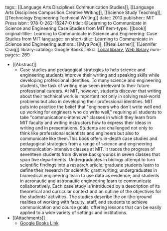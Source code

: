 tags:: [[Language Arts Disciplines Communication Studies]], [[Language Arts Disciplines Composition Creative Writing]], [[Science Study Teaching]], [[Technology Engineering Technical Writing]]
date:: 2010
publisher:: MIT Press
isbn:: 978-0-262-16247-0
title:: @Learning to Communicate in Science and Engineering Case Studies from MIT
item-type:: [[book]]
original-title:: Learning to Communicate in Science and Engineering: Case Studies from MIT
language:: en
short-title:: Learning to Communicate in Science and Engineering
authors:: [[Mya Poe]], [[Neal Lerner]], [[Jennifer Craig]]
library-catalog:: Google Books
links:: [Local library](zotero://select/library/items/BTBSIYLN), [Web library](https://www.zotero.org/users/6520516/items/BTBSIYLN)
num-pages:: 269

- [[Abstract]]
	- Case studies and pedagogical strategies to help science and engineering students improve their writing and speaking skills while developing professional identities. To many science and engineering students, the task of writing may seem irrelevant to their future professional careers. At MIT, however, students discover that writing about their technical work is important not only in solving real-world problems but also in developing their professional identities. MIT puts into practice the belief that "engineers who don't write well end up working for engineers who do write well," requiring all students to take "communications-intensive" classes in which they learn from MIT faculty and writing instructors how to express their ideas in writing and in presentations. Students are challenged not only to think like professional scientists and engineers but also to communicate like them.This book offers in-depth case studies and pedagogical strategies from a range of science and engineering communication-intensive classes at MIT. It traces the progress of seventeen students from diverse backgrounds in seven classes that span five departments. Undergraduates in biology attempt to turn scientific findings into a research article; graduate students learn to define their research for scientific grant writing; undergraduates in biomedical engineering learn to use data as evidence; and students in aeronautic and astronautic engineering learn to communicate collaboratively. Each case study is introduced by a description of its theoretical and curricular context and an outline of the objectives for the students' activities. The studies describe the on-the-ground realities of working with faculty, staff, and students to achieve communication and course goals, offering lessons that can be easily applied to a wide variety of settings and institutions.
- [[Attachments]]
	- [Google Books Link](https://books.google.com.ua/books?id=Z-Y1-e0-h-MC)